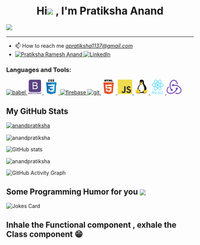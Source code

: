 <h1 align="center">Hi<img src="https://raw.githubusercontent.com/MartinHeinz/MartinHeinz/master/wave.gif" width="30px"> , I'm Pratiksha Anand</h1>

 <img src="https://64.media.tumblr.com/762e40897d93618393867de1fa19f162/tumblr_n1g3mwPVEP1qdezf9o1_500.gifv" width="250" /> <hr>

- 📫 How to reach me *apratiksha1137@gmail.com*
-  <a href="https://www.instagram.com/pratiksharameshanand/"><img src="https://img.shields.io/badge/Pratiksharameshanand-E4405F?style=for-the-badge&logo=instagram&logoColor=black" alt="Pratiksha Ramesh Anand" />
 <a href="https://www.linkedin.com/in/pratiksha-anand-496520216"><img src="https://www.google.com/url?sa=i&url=https%3A%2F%2Fpixabay.com%2Fvectors%2Flinked-in-logo-company-editorial-2668700%2F&psig=AOvVaw3xIdHk8VmjVUwIfX9u3158&ust=1626191767750000&source=images&cd=vfe&ved=0CAoQjRxqFwoTCIiUnMny3fECFQAAAAAdAAAAABAD" alt="LinkedIn"/></a>

 <h3 align="left">Languages and Tools:</h3>
 <p align="left"> 
 <a href="https://babeljs.io/" target="_blank"><img src="https://www.vectorlogo.zone/logos/babeljs/babeljs-icon.svg" alt="babel" width="40" height="40"/> </a>  
  <a href="https://getbootstrap.com" target="_blank"> <img src="https://raw.githubusercontent.com/devicons/devicon/master/icons/bootstrap/bootstrap-plain-wordmark.svg" alt="bootstrap" width="40" height="40"/> </a> 
  <a href="https://www.w3schools.com/css/" target="_blank"> <img src="https://raw.githubusercontent.com/devicons/devicon/master/icons/css3/css3-original-wordmark.svg" alt="css3" width="40" height="40"/> </a> 
  <a href="https://firebase.google.com/" target="_blank"> <img src="https://www.vectorlogo.zone/logos/firebase/firebase-icon.svg" alt="firebase" width="40" height="40"/> </a>
  <a href="https://git-scm.com/" target="_blank"> <img src="https://www.vectorlogo.zone/logos/git-scm/git-scm-icon.svg" alt="git" width="40" height="40"/> </a> 
  <a href="https://www.w3.org/html/" target="_blank"> <img src="https://raw.githubusercontent.com/devicons/devicon/master/icons/html5/html5-original-wordmark.svg" alt="html5" width="40" height="40"/> </a> 
  <a href="https://developer.mozilla.org/en-US/docs/Web/JavaScript" target="_blank"> <img src="https://raw.githubusercontent.com/devicons/devicon/master/icons/javascript/javascript-original.svg" alt="javascript" width="40" height="40"/> </a> 
  <a href="https://www.linux.org/" target="_blank"> <img src="https://raw.githubusercontent.com/devicons/devicon/master/icons/linux/linux-original.svg" alt="linux" width="40" height="40"/> </a>
 <a href="https://reactjs.org/" target="_blank"> <img src="https://raw.githubusercontent.com/devicons/devicon/master/icons/react/react-original-wordmark.svg" alt="react" width="40" height="40"/> </a>
 <a href="https://redux.js.org" target="_blank"> <img src="https://raw.githubusercontent.com/devicons/devicon/master/icons/redux/redux-original.svg" alt="redux" width="40" height="40"/> </a>
<h2> My GitHub Stats </h2>
<p align="left"> <a href="https://github.com/anandpratiksha"><img src="https://github-profile-trophy.vercel.app/?username=anandpratiksha&theme=onedark" alt="anandpratiksha" /></a> </p>

<p><img align="center" src="https://github-readme-stats.vercel.app/api/top-langs?username=anandpratiksha&show_icons=true&locale=en&layout=compact&&theme=highcontrast" alt="anandpratiksha" /></p>


![GitHub stats](https://github-readme-stats.vercel.app/api?username=anandpratiksha&show_icons=true&count_private=true&&theme=highcontrast)  

 <span><img align="center" src="https://github-readme-streak-stats.herokuapp.com/?user=anandpratiksha&theme=highcontrast" alt="anandpratiksha" /></span>

![GitHub Activity Graph](https://activity-graph.herokuapp.com/graph?username=anandpratiksha&bg_color=000000&color=4fff67&line=4fff67&point=ffffff&area=true&hide_border=true)  

<h2> Some Programming Humor for you <img align ='center' src='https://media2.giphy.com/media/UQDSBzfyiBKvgFcSTw/giphy.gif?cid=ecf05e47p3cd513axbek3f56ti3jzizq8hincw20jauyyfyw&rid=giphy.gif' width = '75px'></h2>

![Jokes Card](https://readme-jokes.vercel.app/api?theme=dark)
 <h2>Inhale the Functional component , exhale the Class component 😁</h2>
